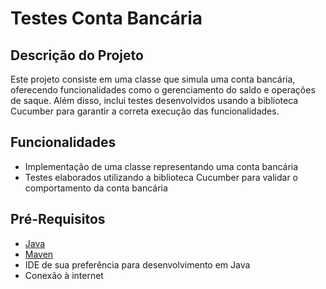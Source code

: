 # Testes Conta Bancária

## Descrição do Projeto

Este projeto consiste em uma classe que simula uma conta bancária, oferecendo funcionalidades como o gerenciamento do saldo e operações de saque. Além disso, inclui testes desenvolvidos usando a biblioteca Cucumber para garantir a correta execução das funcionalidades.

## Funcionalidades

- Implementação de uma classe representando uma conta bancária
- Testes elaborados utilizando a biblioteca Cucumber para validar o comportamento da conta bancária

## Pré-Requisitos

- [Java](https://www.java.com/pt-BR/)
- [Maven](https://maven.apache.org/)
- IDE de sua preferência para desenvolvimento em Java
- Conexão à internet

